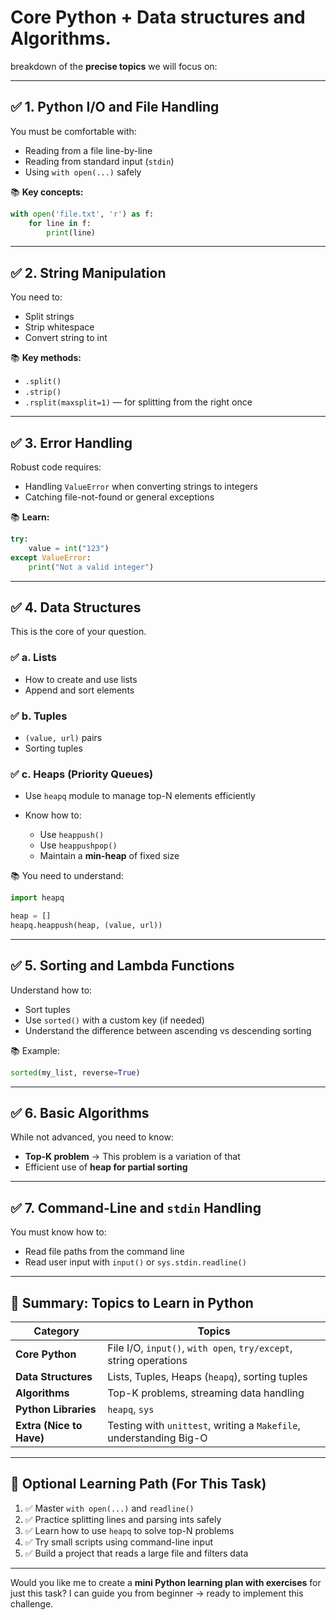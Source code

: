 # Core Python + Data structures and Algorithms.

breakdown of the **precise topics** we will focus on:

---

## ✅ 1. **Python I/O and File Handling**

You must be comfortable with:

* Reading from a file line-by-line
* Reading from standard input (`stdin`)
* Using `with open(...)` safely

📚 **Key concepts:**

```python
with open('file.txt', 'r') as f:
    for line in f:
        print(line)
```

---

## ✅ 2. **String Manipulation**

You need to:

* Split strings
* Strip whitespace
* Convert string to int

📚 **Key methods:**

* `.split()`
* `.strip()`
* `.rsplit(maxsplit=1)` — for splitting from the right once

---

## ✅ 3. **Error Handling**

Robust code requires:

* Handling `ValueError` when converting strings to integers
* Catching file-not-found or general exceptions

📚 **Learn:**

```python
try:
    value = int("123")
except ValueError:
    print("Not a valid integer")
```

---

## ✅ 4. **Data Structures**

This is the core of your question.

### ✅ a. **Lists**

* How to create and use lists
* Append and sort elements

### ✅ b. **Tuples**

* `(value, url)` pairs
* Sorting tuples

### ✅ c. **Heaps (Priority Queues)**

* Use `heapq` module to manage top-N elements efficiently
* Know how to:

  * Use `heappush()`
  * Use `heappushpop()`
  * Maintain a **min-heap** of fixed size

📚 You need to understand:

```python
import heapq

heap = []
heapq.heappush(heap, (value, url))
```

---

## ✅ 5. **Sorting and Lambda Functions**

Understand how to:

* Sort tuples
* Use `sorted()` with a custom key (if needed)
* Understand the difference between ascending vs descending sorting

📚 Example:

```python
sorted(my_list, reverse=True)
```

---

## ✅ 6. **Basic Algorithms**

While not advanced, you need to know:

* **Top-K problem** → This problem is a variation of that
* Efficient use of **heap for partial sorting**

---

## ✅ 7. **Command-Line and `stdin` Handling**

You must know how to:

* Read file paths from the command line
* Read user input with `input()` or `sys.stdin.readline()`

---

## 🧠 Summary: Topics to Learn in Python

| Category                 | Topics                                                             |
| ------------------------ | ------------------------------------------------------------------ |
| **Core Python**          | File I/O, `input()`, `with open`, `try/except`, string operations  |
| **Data Structures**      | Lists, Tuples, Heaps (`heapq`), sorting tuples                     |
| **Algorithms**           | Top-K problems, streaming data handling                            |
| **Python Libraries**     | `heapq`, `sys`                                                     |
| **Extra (Nice to Have)** | Testing with `unittest`, writing a `Makefile`, understanding Big-O |

---

## 🔁 Optional Learning Path (For This Task)

1. ✅ Master `with open(...)` and `readline()`
2. ✅ Practice splitting lines and parsing ints safely
3. ✅ Learn how to use `heapq` to solve top-N problems
4. ✅ Try small scripts using command-line input
5. ✅ Build a project that reads a large file and filters data

---

Would you like me to create a **mini Python learning plan with exercises** for just this task? I can guide you from beginner → ready to implement this challenge.

